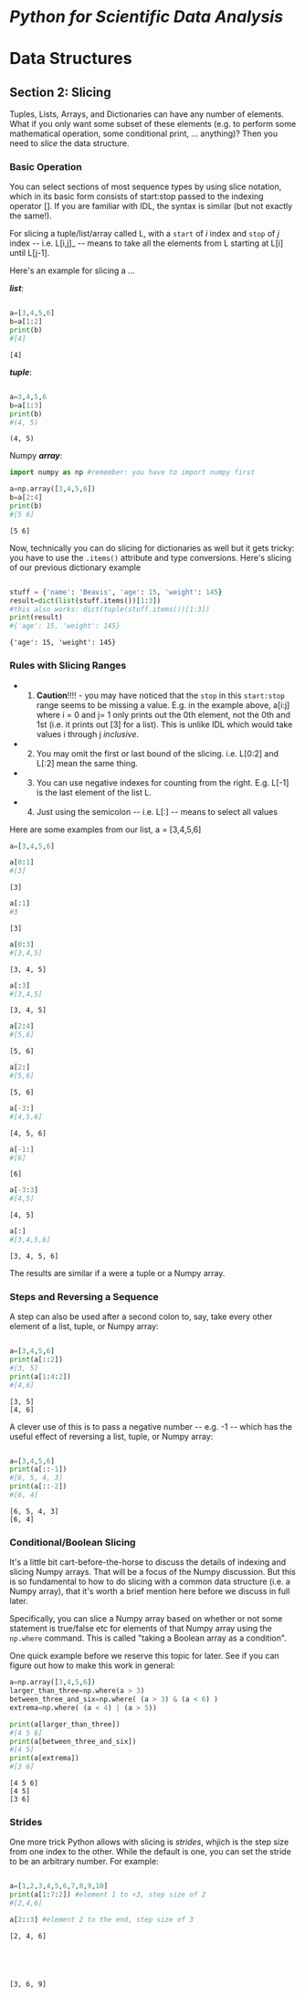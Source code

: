 # _Python for Scientific Data Analysis_

# Data Structures

## Section 2: Slicing

Tuples, Lists, Arrays, and Dictionaries can have any number of elements.  What if you only want some subset of these elements (e.g. to perform some mathematical operation, some conditional print, ... anything)?   Then you need to _slice_ the data structure.

### Basic Operation
You can select sections of most sequence types by using slice notation, which in its
basic form consists of start:stop passed to the indexing operator [].  If you are familiar with IDL, the syntax is similar (but not exactly the same!).

For slicing a tuple/list/array called L, with a `start` of _i_ index and `stop` of _j_ index -- i.e. L[i,j]_ -- means to take all the elements from L starting at L[i] until L[j-1].

Here's an example for slicing a ...

 **_list_**:
 


```python

a=[3,4,5,6]
b=a[1:2]
print(b)
#[4]

```

    [4]


**_tuple_**:


```python

a=3,4,5,6
b=a[1:3]
print(b)
#(4, 5)

```

    (4, 5)


Numpy **_array_**:


```python
import numpy as np #remember: you have to import numpy first

a=np.array([3,4,5,6])
b=a[2:4]
print(b)
#[5 6]

```

    [5 6]


Now, technically you can do slicing for dictionaries as well but it gets tricky: you have to use the ``.items()`` attribute and type conversions.   Here's slicing of our previous dictionary example


```python

stuff = {'name': 'Beavis', 'age': 15, 'weight': 145}
result=dict(list(stuff.items())[1:3])
#this also works: dict(tuple(stuff.items())[1:3])
print(result)
#{'age': 15, 'weight': 145}

```

    {'age': 15, 'weight': 145}


### Rules with Slicing Ranges

* 1. **Caution**!!!! - you may have noticed that the `stop` in this `start:stop` range seems to be missing a value.  E.g. in the example above, a[i:j] where i = 0 and j= 1 only prints out the 0th element, not the 0th and 1st (i.e. it prints out [3] for a list).   This is unlike IDL which would take values i through j _inclusive_.  
* 2. You may omit the first or last bound of the slicing.  i.e. L[0:2] and L[:2] mean the same thing.
* 3. You can use negative indexes for counting from the right.   E.g. L[-1] is the last element of the list L.  
* 4. Just using the semicolon -- i.e. L[:] -- means to select all values 

Here are some examples from our list, a = [3,4,5,6]


```python
a=[3,4,5,6]

a[0:1]
#[3]
```




    [3]




```python
a[:1]
#3
```




    [3]




```python
a[0:3]
#[3,4,5]
```




    [3, 4, 5]




```python
a[:3]
#[3,4,5]
```




    [3, 4, 5]




```python
a[2:4]
#[5,6]
```




    [5, 6]




```python
a[2:]
#[5,6]
```




    [5, 6]




```python
a[-3:]
#[4,5,6]
```




    [4, 5, 6]




```python
a[-1:]
#[6]
```




    [6]




```python
a[-3:3]
#[4,5]
```




    [4, 5]




```python
a[:]
#[3,4,5,6]
```




    [3, 4, 5, 6]



The results are similar if a were a tuple or a Numpy array.

### Steps and Reversing a Sequence

A step can also be used after a second colon to, say, take every other element of a list, tuple, or Numpy array:


```python

a=[3,4,5,6]
print(a[::2])
#[3, 5]
print(a[1:4:2])
#[4,6]

```

    [3, 5]
    [4, 6]


A clever use of this is to pass a negative number -- e.g. -1 --  which has the useful effect of reversing a list, tuple, or Numpy array:


```python

a=[3,4,5,6]
print(a[::-1])
#[6, 5, 4, 3]
print(a[::-2])
#[6, 4]

```

    [6, 5, 4, 3]
    [6, 4]


### Conditional/Boolean Slicing

It's a little bit cart-before-the-horse to discuss the details of indexing and slicing Numpy arrays.  That will be a focus of the Numpy discussion.  But this is so fundamental to how to do slicing with a common data structure (i.e. a Numpy array), that it's worth a brief mention here before we discuss in full later.  

Specifically, you can slice a Numpy array based on whether or not some statement is true/false etc for elements of that Numpy array using the ``np.where`` command.   This is called "taking a Boolean array as a condition".  

One quick example before we reserve this topic for later.  See if you can figure out how to make this work in general:


```python
a=np.array([3,4,5,6])
larger_than_three=np.where(a > 3)
between_three_and_six=np.where( (a > 3) & (a < 6) )
extrema=np.where( (a < 4) | (a > 5))

print(a[larger_than_three])
#[4 5 6]
print(a[between_three_and_six])
#[4 5]
print(a[extrema])
#[3 6]
```

    [4 5 6]
    [4 5]
    [3 6]


### Strides

One more trick Python allows with slicing is _strides_, whjich is the step size from one index to the other.   While the default is one, you can set the stride to be an arbitrary number.  For example:


```python

a=[1,2,3,4,5,6,7,8,9,10]
print(a[1:7:2]) #element 1 to <3, step size of 2
#[2,4,6]

a[2::3] #element 2 to the end, step size of 3
```

    [2, 4, 6]





    [3, 6, 9]


